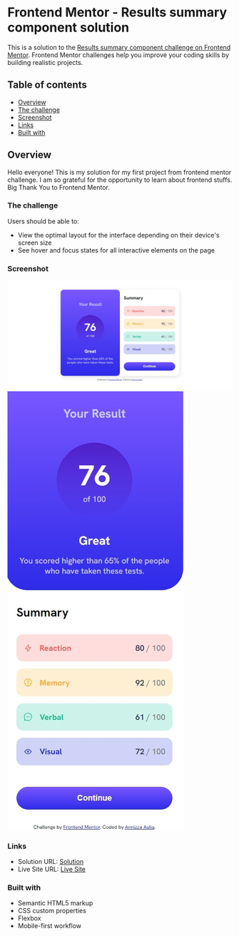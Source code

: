 # Frontend Mentor - Results summary component solution

This is a solution to the [Results summary component challenge on Frontend Mentor](https://www.frontendmentor.io/challenges/results-summary-component-CE_K6s0maV). Frontend Mentor challenges help you improve your coding skills by building realistic projects. 

## Table of contents

  - [Overview](#overview)
  - [The challenge](#the-challenge)
  - [Screenshot](#screenshot)
  - [Links](#links)
  - [Built with](#built-with)

## Overview
Hello everyone! This is my solution for my first project from frontend mentor challenge. I am so grateful for the opportunity to learn about frontend stuffs. Big Thank You to Frontend Mentor.

### The challenge

Users should be able to:

- View the optimal layout for the interface depending on their device's screen size
- See hover and focus states for all interactive elements on the page

### Screenshot

![Desktop View](screenshot/desktop-view.jpeg)
![Mobile-view](screenshot/mobile-view.jpeg)

### Links

- Solution URL: [Solution](https://www.frontendmentor.io/solutions/result-summary-component-main-using-css-flex-V51FiBEusm)
- Live Site URL: [Live Site](https://result-summary-component-main-powreze.netlify.app/)

### Built with

- Semantic HTML5 markup
- CSS custom properties
- Flexbox
- Mobile-first workflow